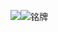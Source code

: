 ![](铭牌.png)![铭牌](https://user-images.githubusercontent.com/82360005/114530945-047c4f00-9c7e-11eb-9861-a9f2f7065307.png)
